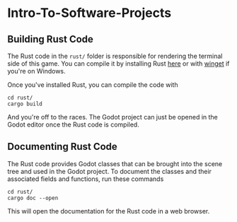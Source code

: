 # Intro-To-Software-Projects

## Building Rust Code

The Rust code in the `rust/` folder is responsible for rendering the terminal side of this game. You can compile it by installing Rust [here](https://rustup.rs) or with [winget](https://winstall.app/apps/Rustlang.Rustup) if you're on Windows.

Once you've installed Rust, you can compile the code with
```shell
cd rust/
cargo build
```

And you're off to the races. The Godot project can just be opened in the Godot editor once the Rust code is compiled.

## Documenting Rust Code

The Rust code provides Godot classes that can be brought into the scene tree and used in the Godot project. To document the classes and their associated fields and functions, run these commands

```shell
cd rust/
cargo doc --open
```

This will open the documentation for the Rust code in a web browser.

